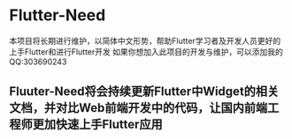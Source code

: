# Flutter-Need
本项目将长期进行维护，以简体中文形势，帮助Flutter学习者及开发人员更好的上手Flutter和进行Flutter开发
如果你想加入此项目的开发与维护，可以添加我的QQ:303690243
## Fluuter-Need将会持续更新Flutter中Widget的相关文档，并对比Web前端开发中的代码，让国内前端工程师更加快速上手Flutter应用
